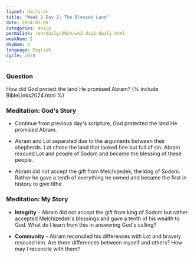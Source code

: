 ```yaml
---
layout: daily-en
title: "Week 2 Day 2: The Blessed Land"
date: 2024-01-09
categories: daily
permalink: /en/daily/2024/wk2-day2-daily.html
weekNum: 2
dayNum: 2
language: English
cycle: 2024
---
```

### Question     
How did God protect the land He promised Abram?
{% include BibleLinks2024.html %} 

### Meditation: God's Story   
+ Continue from previous day's scripture, God protected the land He promised Abram. 

+ Abram and Lot separated due to the arguments between their shepherds. Lot chose the land that looked fine but full of sin. Abram rescued Lot and people of Sodom and became the blessing of these people. 

+ Abram did not accept the gift from Melchizedek, the king of Sodom. Rather he gave a tenth of everything he owned and became the first in history to give tithe. 

### Meditation: My Story   
+ **Integrity** - Abram did not accept the gift from king of Sodom but rather accepted Melchizedek's blessings and gave a tenth of his wealth to God. What do I learn from this in answering God's calling? 

+ **Community** - Abram reconciled his differences with Lot and bravely rescued him. Are there differences between myself and others? How may I reconcile with them? 
